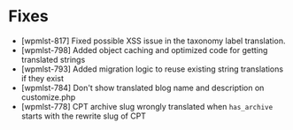 # Fixes
* [wpmlst-817] Fixed possible XSS issue in the taxonomy label translation.
* [wpmlst-798] Added object caching and optimized code for getting translated strings
* [wpmlst-793] Added migration logic to reuse existing string translations if they exist
* [wpmlst-784] Don't show translated blog name and description on customize.php
* [wpmlst-778] CPT archive slug wrongly translated when `has_archive` starts with the rewrite slug of CPT